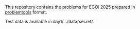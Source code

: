 This repository contains the problems for EGOI 2025 prepared in [problemtools](https://github.com/Kattis/problemtools) format.

Test data is available in day1/.../data/secret/.
